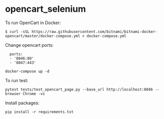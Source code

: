# opencart_selenium

To run OpenCart in Docker:

`$ curl -sSL https://raw.githubusercontent.com/bitnami/bitnami-docker-opencart/master/docker-compose.yml > docker-compose.yml`

Change opencart ports:
      
      ports:
      - '8046:80'
      - '8047:443'
      
`docker-compose up -d`

To run test:

`pytest tests/test_opencart_page.py --base_url http://localhost:8046 --browser Chrome -vs`


Install packages:

`pip install -r requirements.txt`
